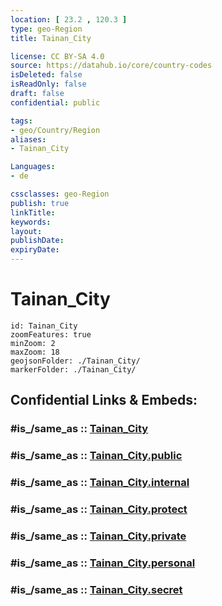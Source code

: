 ```yaml
---
location: [ 23.2 , 120.3 ] 
type: geo-Region
title: Tainan_City

license: CC BY-SA 4.0
source: https://datahub.io/core/country-codes
isDeleted: false
isReadOnly: false
draft: false
confidential: public

tags:
- geo/Country/Region
aliases:
- Tainan_City

Languages:
- de

cssclasses: geo-Region
publish: true
linkTitle: 
keywords: 
layout: 
publishDate: 
expiryDate: 
---
```


# Tainan_City

```leaflet
id: Tainan_City
zoomFeatures: true 
minZoom: 2 
maxZoom: 18
geojsonFolder: ./Tainan_City/
markerFolder: ./Tainan_City/
```


## Confidential Links & Embeds: 

### #is_/same_as :: [Tainan_City](/_Standards/Earth/Continent/Asia/Asia~East/Taiwan/Provinces~Taiwan/Tainan/counties~Tainan/Tainan_City.md) 

### #is_/same_as :: [Tainan_City.public](/_public/Earth/Continent/Asia/Asia~East/Taiwan/Provinces~Taiwan/Tainan/counties~Tainan/Tainan_City.public.md) 

### #is_/same_as :: [Tainan_City.internal](/_internal/Earth/Continent/Asia/Asia~East/Taiwan/Provinces~Taiwan/Tainan/counties~Tainan/Tainan_City.internal.md) 

### #is_/same_as :: [Tainan_City.protect](/_protect/Earth/Continent/Asia/Asia~East/Taiwan/Provinces~Taiwan/Tainan/counties~Tainan/Tainan_City.protect.md) 

### #is_/same_as :: [Tainan_City.private](/_private/Earth/Continent/Asia/Asia~East/Taiwan/Provinces~Taiwan/Tainan/counties~Tainan/Tainan_City.private.md) 

### #is_/same_as :: [Tainan_City.personal](/_personal/Earth/Continent/Asia/Asia~East/Taiwan/Provinces~Taiwan/Tainan/counties~Tainan/Tainan_City.personal.md) 

### #is_/same_as :: [Tainan_City.secret](/_secret/Earth/Continent/Asia/Asia~East/Taiwan/Provinces~Taiwan/Tainan/counties~Tainan/Tainan_City.secret.md)

